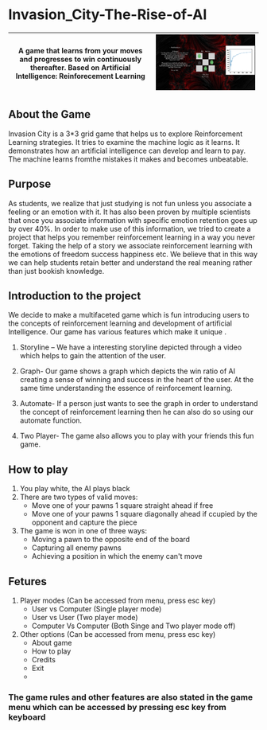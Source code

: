 # Invasion_City-The-Rise-of-AI

| A game that learns from your moves and progresses to win continuously thereafter. Based on Artificial Intelligence: Reinforecement Learning  | ![Widget](https://github.com/Avr13/Invasion_City-The-Rise-of-AI/blob/main/Game%20Screenshot.png)   |
|---|---|

## About the Game
Invasion City is a 3*3 grid game that helps us to explore Reinforcement Learning strategies. It tries to examine the machine logic as it learns. It demonstrates how an artificial intelligence can develop and learn to pay. The machine learns fromthe mistakes it makes and becomes unbeatable.

## Purpose
As students, we realize that just studying is not fun unless you associate a feeling
or an emotion with it. It has also been proven by multiple scientists that once you
associate information with specific emotion retention goes up by over 40%. In
order to make use of this information, we tried to create a project that helps you
remember reinforcement learning in a way you never forget. Taking the help of
a story we associate reinforcement learning with the emotions of freedom success
happiness etc. We believe that in this way we can help students retain better and
understand the real meaning rather than just bookish knowledge.

## Introduction to the project 
We decide to make a multifaceted game which is fun introducing users to the
concepts of reinforcement learning and development of artificial Intelligence.
Our game has various features which make it unique .

1. Storyline – We have a interesting storyline depicted through a video which
helps to gain the attention of the user.

2. Graph- Our game shows a graph which depicts the win ratio of AI creating a
sense of winning and success in the heart of the user. At the same time
understanding the essence of reinforcement learning.

3. Automate- If a person just wants to see the graph in order to understand the
concept of reinforcement learning then he can also do so using our automate
function.

4. Two Player- The game also allows you to play with your friends this fun game.


## How to play
1. You play white, the AI plays black
2. There are two types of valid moves:
    * Move one of your pawns 1 square straight ahead if free
    * Move one of your pawns 1 square diagonally ahead if ccupied by the opponent and capture the piece
3. The game is won in one of three ways:
    * Moving a pawn to the opposite end of the board
    * Capturing all enemy pawns
    * Achieving a position in which the enemy can't move
 
 ## Fetures
 1. Player modes (Can be accessed from menu, press esc key)
      * User vs Computer (Single player mode)
      * User vs User (Two player mode)
      * Computer Vs Computer (Both Singe and Two player mode off)
 2. Other options (Can be accessed from menu, press esc key)
      * About game
      * How to play
      * Credits 
      * Exit
      * 
 ### The game rules and other features are also stated in the game menu which can be accessed by pressing esc key from keyboard
